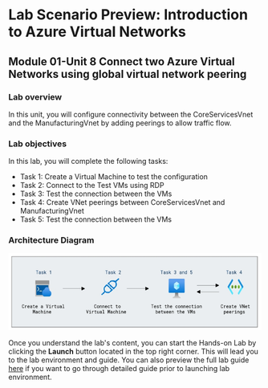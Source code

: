# Lab Scenario Preview: Introduction to Azure Virtual Networks

## Module 01-Unit 8 Connect two Azure Virtual Networks using global virtual network peering

### Lab overview

In this unit, you will configure connectivity between the CoreServicesVnet and the ManufacturingVnet by adding peerings to allow traffic flow.

### Lab objectives
  
In this lab, you will complete the following tasks:

+ Task 1: Create a Virtual Machine to test the configuration
+ Task 2: Connect to the Test VMs using RDP
+ Task 3: Test the connection between the VMs
+ Task 4: Create VNet peerings between CoreServicesVnet and ManufacturingVnet
+ Task 5: Test the connection between the VMs

### Architecture Diagram

![](media/m1-u8-1.png) 

Once you understand the lab's content, you can start the Hands-on Lab by clicking the **Launch** button located in the top right corner. This will lead you to the lab environment and guide. You can also preview the full lab guide [here](https://experience.cloudlabs.ai/#/labguidepreview/83749a82-b864-452e-90f5-0c7f5db6d2cc) if you want to go through detailed guide prior to launching lab environment.



